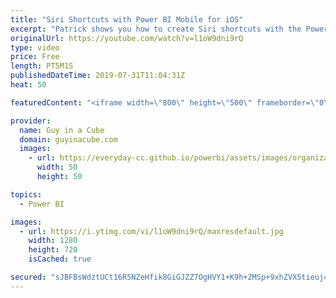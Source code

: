```yaml
---
title: "Siri Shortcuts with Power BI Mobile for iOS"
excerpt: "Patrick shows you how to create Siri shortcuts with the Power BI Mobile iOS app. This can be a great way to access your Power BI reports quickly.  Documentation: https://docs.microsoft.com/power-bi/consumer/mobile/mobile-apps-ios-siri-shortcuts  ******** LET'S CONNECT! ********  -- http://twitter.com/guyinacube"
originalUrl: https://youtube.com/watch?v=l1oW9dni9rQ
type: video
price: Free
length: PT5M1S
publishedDateTime: 2019-07-31T11:04:31Z
heat: 50

featuredContent: "<iframe width=\"800\" height=\"500\" frameborder=\"0\" src=\"https://www.youtube.com/embed/l1oW9dni9rQ\" allow=\"accelerometer; autoplay; encrypted-media; gyroscope; picture-in-picture\" allowfullscreen></iframe>"

provider:
  name: Guy in a Cube
  domain: guyinacube.com
  images:
    - url: https://everyday-cc.github.io/powerbi/assets/images/organizations/guyinacube.com-50x50.jpg
      width: 50
      height: 50

topics:
  - Power BI

images:
  - url: https://i.ytimg.com/vi/l1oW9dni9rQ/maxresdefault.jpg
    width: 1280
    height: 720
    isCached: true

secured: "sJBFBsWdztUCt16R5NZeHfik8GiGJZZ7OgHVY1+K9h+2MSp+9xhZVX5tieuj4DE6SsT9Ygx0Rxhy6j/hQRJGwyQo0VjI86CtQSzzJUDn/P0YdB0Dqu6bfTW1HWU4Yzz4GlER0I9SEBsVWf8Rl9AgnWxs5EUiDjuJfCkyQl6yRLB1pxwMqpOYptQBRGMf4bpoX+I6dNTb+7t8LmKnXW3kfwhMSbBZmHB17sVGo/F+QsD2U9hQmcMf6ehkqg6lLsyueNIupbGFoILQn8UUDxRdLcgFOMuu/K0nziGfKBpO8PjkTik2sPmMwq9pSxhMqH5rOC+Ki/TOB4lvKScdVy0Y6oo8p4DeAA9JzuDnvOwhSM7a2/8AZ9BZGGGAGUOzc0OCVyKSViO5CcjyL6cDBW32jV/VvOJxaEnxJeEMOoiZbJ4=;b6YAN67jagRVpR/Ifki1eQ=="
---
```


